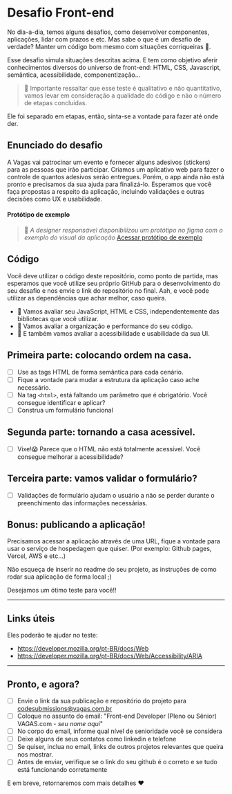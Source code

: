 # Desafio Front-end

No dia-a-dia, temos alguns desafios, como desenvolver componentes, aplicações, lidar com prazos e etc. Mas sabe o que é um desafio de verdade? Manter um código bom mesmo com situações corriqueiras 💩. 

Esse desafio simula situações descritas acima. E tem como objetivo aferir conhecimentos diversos do universo de front-end: HTML, CSS, Javascript, semântica, acessibilidade, componentização…

> 📙 Importante ressaltar que esse teste é qualitativo e não quantitativo,
vamos levar em consideração a qualidade do código e não o número de
etapas concluídas.

Ele foi separado em etapas, então, sinta-se a vontade para fazer até onde der.

## Enunciado do desafio
A Vagas vai patrocinar um evento e fornecer alguns adesivos (stickers) para as pessoas que irão participar. Criamos um aplicativo web para fazer o controle de quantos adesivos serão entregues. Porém, o app ainda não está pronto e precisamos da sua ajuda para finalizá-lo. Esperamos que você faça propostas a respeito da aplicação, incluindo validações e outras decisões como UX e usabilidade.

#### Protótipo de exemplo
> 📙 _A designer responsável disponibilizou um protótipo no figma com o exemplo do visual da aplicação_
[Acessar protótipo de exemplo](https://www.figma.com/file/Ly86lgfa2qYMB1mV1FYpLEQT/frontend-test?node-id=0%3A2)

## Código
Você deve utilizar o código deste repositório, como ponto de partida, mas esperamos que você utilize seu próprio GitHub para o desenvolvimento do seu desafio e nos envie o link do repositório no final. Aah, e você pode utilizar as dependências que achar melhor, caso queira.

- 📙 Vamos avaliar seu JavaScript, HTML e CSS, independentemente das bibliotecas que você utilizar.
- 📙 Vamos avaliar a organização e performance do seu código.
- 📙 E também vamos avaliar a acessibilidade e usabilidade da sua UI.

## Primeira parte: colocando ordem na casa.
- [ ] Use as tags HTML de forma semântica para cada cenário.
- [ ] Fique a vontade para mudar a estrutura da aplicação caso ache necessário.
- [ ] Na tag `<html>`, está faltando um parâmetro que é obrigatório. Você consegue identificar e aplicar?
- [ ] Construa um formulário funcional

## Segunda parte: tornando a casa acessível.
- [ ] Vixe!😱 Parece que o HTML não está totalmente acessível. Você consegue melhorar a acessibilidade?

## Terceira parte: vamos validar o formulário?
- [ ] Validações de formulário ajudam o usuário a não se perder durante o preenchimento das informações necessárias.

## Bonus: publicando a aplicação!
Precisamos acessar a aplicação através de uma URL, fique a vontade para usar o serviço de hospedagem que quiser. (Por exemplo: Github pages, Vercel, AWS e etc...)

Não esqueça de inserir no readme do seu projeto, as instruções de como rodar sua aplicação de forma local ;)

Desejamos um ótimo teste para você!!

----

## Links úteis
Eles poderão te ajudar no teste:
- https://developer.mozilla.org/pt-BR/docs/Web
- https://developer.mozilla.org/pt-BR/docs/Web/Accessibility/ARIA
----

## Pronto, e agora?
- [ ] Envie o link da sua publicação e repositório do projeto para [codesubmissions@vagas.com.br](codesubmissions@vagas.com.br) 
- [ ] Coloque no assunto do email: "Front-end Developer (Pleno ou Sênior) VAGAS.com - *seu nome aqui*"
- [ ] No corpo do email, informe qual nível de senioridade você se considera
- [ ] Deixe alguns de seus contatos como linkedin e telefone
- [ ] Se quiser, inclua no email, links de outros projetos relevantes que queira nos mostrar.
- [ ] Antes de enviar, verifique se o link do seu github é o correto e se tudo está funcionando corretamente

E em breve, retornaremos com mais detalhes :heart:
